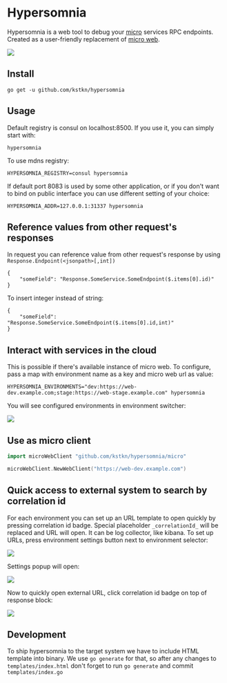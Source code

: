 # Hypersomnia

Hypersomnia is a web tool to debug your [micro](https://github.com/micro/go-micro) services RPC endpoints. 
Created as a user-friendly replacement of [micro web](https://github.com/micro/micro/tree/master/web).

![](https://i.imgur.com/VJHYUx6.png)

## Install
```
go get -u github.com/kstkn/hypersomnia
```

## Usage

Default registry is consul on localhost:8500. If you use it, you can simply start with:
```
hypersomnia
```

To use mdns registry:
```
HYPERSOMNIA_REGISTRY=consul hypersomnia
```

If default port 8083 is used by some other application, or if you don't want to bind on public interface you can use different setting of your choice:
```
HYPERSOMNIA_ADDR=127.0.0.1:31337 hypersomnia
```

## Reference values from other request's responses

In request you can reference value from other request's response by using `Response.Endpoint(<jsonpath>[,int])` 

```
{
    "someField": "Response.SomeService.SomeEndpoint($.items[0].id)" 
}
```

To insert integer instead of string:

```
{
    "someField": "Response.SomeService.SomeEndpoint($.items[0].id,int)" 
}
```

## Interact with services in the cloud

This is possible if there's available instance of micro web. To configure, pass a map with 
environment name as a key and micro web url as value:

```
HYPERSOMNIA_ENVIRONMENTS="dev:https://web-dev.example.com;stage:https://web-stage.example.com" hypersomnia 
```

You will see configured environments in environment switcher:

![](https://i.imgur.com/642Ycdq.png)

## Use as micro client

```go
import microWebClient "github.com/kstkn/hypersomnia/micro"

microWebClient.NewWebClient("https://web-dev.example.com")
```

## Quick access to external system to search by correlation id

For each environment you can set up an URL template to open quickly by pressing correlation id badge.
Special placeholder `_correlationId_` will be replaced and URL will open.
It can be log collector, like kibana. To set up URLs, press environment settings button next to environment selector:

![](https://i.imgur.com/yQSRj4O.png)

Settings popup will open:

![](https://i.imgur.com/xGu7ffp.png)

Now to quickly open external URL, click correlation id badge on top of response block:

![](https://i.imgur.com/K3L9Ze7.png) 

## Development

To ship hypersomnia to the target system we have to include HTML template into binary. We use `go generate` for that, so
after any changes to `templates/index.html` don't forget to run `go generate` and commit `templates/index.go`
 
